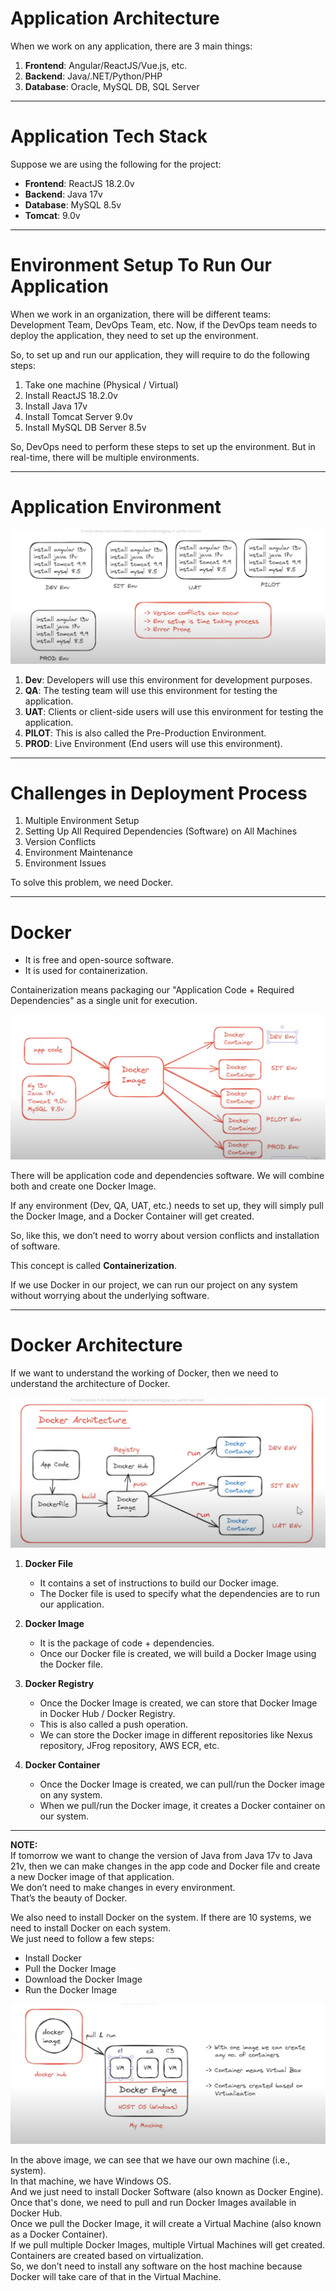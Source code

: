 # Application Architecture

When we work on any application, there are 3 main things:

1) **Frontend**: Angular/ReactJS/Vue.js, etc.
2) **Backend**: Java/.NET/Python/PHP
3) **Database**: Oracle, MySQL DB, SQL Server

---

# Application Tech Stack

Suppose we are using the following for the project:

- **Frontend**: ReactJS 18.2.0v
- **Backend**: Java 17v
- **Database**: MySQL 8.5v
- **Tomcat**: 9.0v

---

# Environment Setup To Run Our Application

When we work in an organization, there will be different teams: Development Team, DevOps Team, etc. Now, if the DevOps team needs to deploy the application, they need to set up the environment.

So, to set up and run our application, they will require to do the following steps:

1) Take one machine (Physical / Virtual)
2) Install ReactJS 18.2.0v
3) Install Java 17v
4) Install Tomcat Server 9.0v
5) Install MySQL DB Server 8.5v

So, DevOps need to perform these steps to set up the environment. But in real-time, there will be multiple environments.

---

# Application Environment

![Different Environment](Images/Different-Environment.PNG)


1) **Dev**: Developers will use this environment for development purposes.
2) **QA**: The testing team will use this environment for testing the application.
3) **UAT**: Clients or client-side users will use this environment for testing the application.
4) **PILOT**: This is also called the Pre-Production Environment.
5) **PROD**: Live Environment (End users will use this environment).

---

# Challenges in Deployment Process

1) Multiple Environment Setup
2) Setting Up All Required Dependencies (Software) on All Machines
3) Version Conflicts
4) Environment Maintenance
5) Environment Issues

To solve this problem, we need Docker.

---

# Docker

- It is free and open-source software.
- It is used for containerization.
  
Containerization means packaging our "Application Code + Required Dependencies" as a single unit for execution.

![Docker Image](Images/Docker-Image.PNG)

There will be application code and dependencies software. We will combine both and create one Docker Image.

If any environment (Dev, QA, UAT, etc.) needs to set up, they will simply pull the Docker Image, and a Docker Container will get created.

So, like this, we don’t need to worry about version conflicts and installation of software.

This concept is called **Containerization**.

If we use Docker in our project, we can run our project on any system without worrying about the underlying software.

---

# Docker Architecture

If we want to understand the working of Docker, then we need to understand the architecture of Docker.

![Docker Architecture](Images/Docker-architecture.PNG)


1) **Docker File**

   - It contains a set of instructions to build our Docker image.
   - The Docker file is used to specify what the dependencies are to run our application.

2) **Docker Image**

   - It is the package of code + dependencies.
   - Once our Docker file is created, we will build a Docker Image using the Docker file.

3) **Docker Registry**

   - Once the Docker Image is created, we can store that Docker Image in Docker Hub / Docker Registry.
   - This is also called a push operation.
   - We can store the Docker image in different repositories like Nexus repository, JFrog repository, AWS ECR, etc.

4) **Docker Container**

   - Once the Docker Image is created, we can pull/run the Docker image on any system.
   - When we pull/run the Docker image, it creates a Docker container on our system.

---

**NOTE:**  
If tomorrow we want to change the version of Java from Java 17v to Java 21v, then we can make changes in the app code and Docker file and create a new Docker image of that application.  
We don’t need to make changes in every environment.  
That’s the beauty of Docker.

We also need to install Docker on the system. If there are 10 systems, we need to install Docker on each system.  
We just need to follow a few steps:
- Install Docker
- Pull the Docker Image
- Download the Docker Image
- Run the Docker Image

![Docker VM](Images/Docker-VM.PNG)


In the above image, we can see that we have our own machine (i.e., system).  
In that machine, we have Windows OS.  
And we just need to install Docker Software (also known as Docker Engine).  
Once that's done, we need to pull and run Docker Images available in Docker Hub.  
Once we pull the Docker Image, it will create a Virtual Machine (also known as a Docker Container).  
If we pull multiple Docker Images, multiple Virtual Machines will get created.  
Containers are created based on virtualization.  
So, we don’t need to install any software on the host machine because Docker will take care of that in the Virtual Machine.

